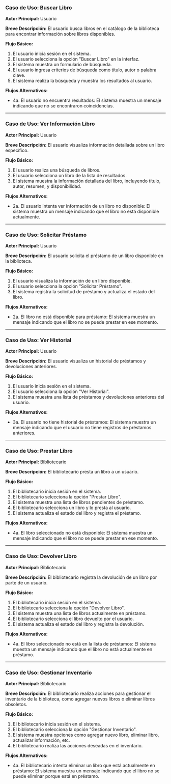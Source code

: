 
### Caso de Uso: Buscar Libro
**Actor Principal:** Usuario

**Breve Descripción:** El usuario busca libros en el catálogo de la biblioteca para encontrar información sobre libros disponibles.

**Flujo Básico:**
1. El usuario inicia sesión en el sistema.
2. El usuario selecciona la opción "Buscar Libro" en la interfaz.
3. El sistema muestra un formulario de búsqueda.
4. El usuario ingresa criterios de búsqueda como título, autor o palabra clave.
5. El sistema realiza la búsqueda y muestra los resultados al usuario.

**Flujos Alternativos:**
- 4a. El usuario no encuentra resultados: El sistema muestra un mensaje indicando que no se encontraron coincidencias.

---

### Caso de Uso: Ver Información Libro
**Actor Principal:** Usuario

**Breve Descripción:** El usuario visualiza información detallada sobre un libro específico.

**Flujo Básico:**
1. El usuario realiza una búsqueda de libros.
2. El usuario selecciona un libro de la lista de resultados.
3. El sistema muestra la información detallada del libro, incluyendo título, autor, resumen, y disponibilidad.

**Flujos Alternativos:**
- 2a. El usuario intenta ver información de un libro no disponible: El sistema muestra un mensaje indicando que el libro no está disponible actualmente.

---

### Caso de Uso: Solicitar Préstamo
**Actor Principal:** Usuario

**Breve Descripción:** El usuario solicita el préstamo de un libro disponible en la biblioteca.

**Flujo Básico:**
1. El usuario visualiza la información de un libro disponible.
2. El usuario selecciona la opción "Solicitar Préstamo".
3. El sistema registra la solicitud de préstamo y actualiza el estado del libro.

**Flujos Alternativos:**
- 2a. El libro no está disponible para préstamo: El sistema muestra un mensaje indicando que el libro no se puede prestar en ese momento.

---

### Caso de Uso: Ver Historial
**Actor Principal:** Usuario

**Breve Descripción:** El usuario visualiza un historial de préstamos y devoluciones anteriores.

**Flujo Básico:**
1. El usuario inicia sesión en el sistema.
2. El usuario selecciona la opción "Ver Historial".
3. El sistema muestra una lista de préstamos y devoluciones anteriores del usuario.

**Flujos Alternativos:**
- 3a. El usuario no tiene historial de préstamos: El sistema muestra un mensaje indicando que el usuario no tiene registros de préstamos anteriores.

---

### Caso de Uso: Prestar Libro
**Actor Principal:** Bibliotecario

**Breve Descripción:** El bibliotecario presta un libro a un usuario.

**Flujo Básico:**
1. El bibliotecario inicia sesión en el sistema.
2. El bibliotecario selecciona la opción "Prestar Libro".
3. El sistema muestra una lista de libros pendientes de préstamo.
4. El bibliotecario selecciona un libro y lo presta al usuario.
5. El sistema actualiza el estado del libro y registra el préstamo.

**Flujos Alternativos:**
- 4a. El libro seleccionado no está disponible: El sistema muestra un mensaje indicando que el libro no se puede prestar en ese momento.

---

### Caso de Uso: Devolver Libro
**Actor Principal:** Bibliotecario

**Breve Descripción:** El bibliotecario registra la devolución de un libro por parte de un usuario.

**Flujo Básico:**
1. El bibliotecario inicia sesión en el sistema.
2. El bibliotecario selecciona la opción "Devolver Libro".
3. El sistema muestra una lista de libros actualmente en préstamo.
4. El bibliotecario selecciona el libro devuelto por el usuario.
5. El sistema actualiza el estado del libro y registra la devolución.

**Flujos Alternativos:**
- 4a. El libro seleccionado no está en la lista de préstamos: El sistema muestra un mensaje indicando que el libro no está actualmente en préstamo.

---

### Caso de Uso: Gestionar Inventario
**Actor Principal:** Bibliotecario

**Breve Descripción:** El bibliotecario realiza acciones para gestionar el inventario de la biblioteca, como agregar nuevos libros o eliminar libros obsoletos.

**Flujo Básico:**
1. El bibliotecario inicia sesión en el sistema.
2. El bibliotecario selecciona la opción "Gestionar Inventario".
3. El sistema muestra opciones como agregar nuevo libro, eliminar libro, actualizar información, etc.
4. El bibliotecario realiza las acciones deseadas en el inventario.

**Flujos Alternativos:**
- 4a. El bibliotecario intenta eliminar un libro que está actualmente en préstamo: El sistema muestra un mensaje indicando que el libro no se puede eliminar porque está en préstamo.

